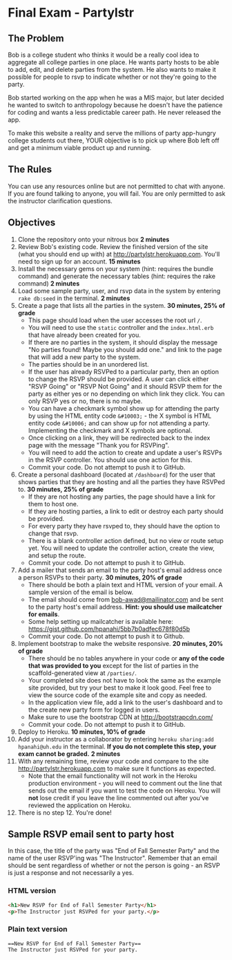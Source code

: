 # Final Exam - Partylstr
## The Problem
Bob is a college student who thinks it would be a really cool idea to aggregate all college parties in one place.  He wants party hosts to be able to add, edit, and delete parties from the system. He also wants to make it possible for people to rsvp to indicate whether or not they're going to the party.

Bob started working on the app when he was a MIS major, but later decided he wanted to switch to anthropology because he doesn't have the patience for coding and wants a less predictable career path. He never released the app.

To make this website a reality and serve the millions of party app-hungry college students out there, YOUR objective is to pick up where Bob left off and get a minimum viable product up and running.

## The Rules
You can use any resources online but are not permitted to chat with anyone. If you are found talking to anyone, you will fail. You are only permitted to ask the instructor clarification questions. 

## Objectives
1. Clone the repository onto your nitrous box **2 minutes**
2. Review Bob's existing code. Review the finished version of the site (what you should end up with) at http://partylstr.herokuapp.com. You'll need to sign up for an account. **15 minutes**
3. Install the necessary gems on your system (hint: requires the bundle command) and generate the necessary tables (hint: requires the rake command) **2 minutes**
4. Load some sample party, user, and rsvp data in the system by entering `rake db:seed` in the terminal. **2 minutes**
5. Create a page that lists all the parties in the system. **30 minutes, 25% of grade**
    * This page should load when the user accesses the root url `/`. 
    * You will need to use the `static` controller and the `index.html.erb` that have already been created for you. 
    * If there are no parties in the system, it should display the message "No parties found! Maybe you should add one." and link to the page that will add a new party to the system. 
    * The parties should be in an unordered list.
    * If the user has already RSVPed to a particular party, then an option to change the RSVP should be provided. A user can click either "RSVP Going" or "RSVP Not Going" and it should RSVP them for the party as either yes or no depending on which link they click. You can only RSVP yes or no, there is no maybe. 
    * You can have a checkmark symbol show up for attending the party by using the HTML entity code `&#10003;` - the X symbol is HTML entity code `&#10006;` and can show up for not attending a party. Implementing the checkmark and X symbols are optional. 
    * Once clicking on a link, they will be redirected back to the index page with the message "Thank you for RSVPing". 
    * You will need to add the action to create and update a user's RSVPs in the RSVP controller. You should use one action for this.
    * Commit your code. Do not attempt to push it to GitHub.
6. Create a personal dashboard (located at `/dashboard`) for the user that shows parties that they are hosting and all the parties they have RSVPed to. **30 minutes, 25% of grade**
    * If they are not hosting any parties, the page should have a link for them to host one. 
    * If they are hosting parties, a link to edit or destroy each party should be provided.
    * For every party they have rsvped to, they should have the option to change that rsvp.
    * There is a blank controller action defined, but no view or route setup yet. You will need to update the controller action, create the view, and setup the route. 
    * Commit your code. Do not attempt to push it to GitHub.
7. Add a mailer that sends an email to the party host's email address once a person RSVPs to their party. **30 minutes, 20% of grade**
    * There should be both a plain text and HTML version of your email. A sample version of the email is below. 
    * The email should come from bob-awad@mailinator.com and be sent to the party host's email address. **Hint: you should use mailcatcher for emails**.
    * Some help setting up mailcatcher is available here: https://gist.github.com/hpanahi/5bb7b0adfec678f80d5b 
    * Commit your code. Do not attempt to push it to Github.
8. Implement bootstrap to make the website responsive. **20 minutes, 20% of grade**
    * There should be no tables anywhere in your code or **any of the code that was provided to you** except for the list of parties in the scaffold-generated view at `/parties/`.
    * Your completed site does not have to look the same as the example site provided, but try your best to make it look good. Feel free to view the source code of the example site and copy as needed. 
    * In the application view file, add a link to the user's dashboard and to the create new party form for logged in users. 
    * Make sure to use the bootstrap CDN at http://bootstrapcdn.com/ 
    * Commit your code. Do not attempt to push it to GitHub.
9. Deploy to Heroku. **10 minutes, 10% of grade**
10. Add your instructor as a collaborator by entering `heroku sharing:add hpanahi@uh.edu` in the terminal. **If you do not complete this step, your exam cannot be graded.** **2 minutes**
11. With any remaining time, review your code and compare to the site http://partylstr.herokuapp.com to make sure it functions as expected. 
    * Note that the email functionality will not work in the Heroku production environment - you will need to comment out the line that sends out the email if you want to test the code on Heroku. You will **not** lose credit if you leave the line commented out after you've reviewed the application on Heroku.
12. There is no step 12. You're done! 

## Sample RSVP email sent to party host
In this case, the title of the party was "End of Fall Semester Party" and the name of the user RSVP'ing was "The Instructor". Remember that an email should be sent regardless of whether or not the person is going - an RSVP is just a response and not necessarily a yes.

### HTML version
```html
<h1>New RSVP for End of Fall Semester Party</h1>
<p>The Instructor just RSVPed for your party.</p>
```

### Plain text version
```text
==New RSVP for End of Fall Semester Party==
The Instructor just RSVPed for your party.
```


